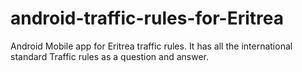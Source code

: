 # android-traffic-rules-for-Eritrea
Android Mobile app for Eritrea traffic rules. It has all the international standard Traffic rules as a question and answer.
